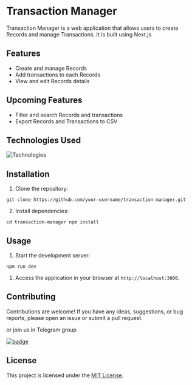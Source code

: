 # Transaction Manager

<!-- <p align="center">
  <picture style="width: 500px">
    <source media="(prefers-color-scheme: light)" srcset="./resources/banner-light.png" />
    <source media="(prefers-color-scheme: dark)" srcset="./resources/banner-dark.png" />
    <img src="./resources/banner-dark.png" width="100%" alt="Transaction Manager logo and name" />
  </picture>
</p> -->

<p align="center">
  <svg id="light-theme-svg" style="display: none;" xmlns="http://www.w3.org/2000/svg" width="500" height="200" viewBox="0 0 500 200">
    <g xmlns="http://www.w3.org/2000/svg" clip-path="url(#clip0_1022_417)">
<path d="M110.382 0.0996094L1.72742 172.4L73.4529 112.361L110.382 0.0996094Z" fill="url(#paint0_linear_1022_417)" stroke="#387CF8"/>
<path d="M106.06 105.809L73.6464 112.216L110.382 0.454834L106.06 105.809Z" fill="url(#paint1_linear_1022_417)" stroke="#387CF8"/>
<path d="M106.108 106.02L73.7709 112.518L1.79901 172.636L106.108 106.02Z" fill="#376DF8" stroke="#387CF8"/>
<g filter="url(#filter0_d_1022_417)">
<path d="M106.155 106.431L1.9657 172.982L205.498 106.431H106.155Z" fill="url(#paint2_linear_1022_417)" stroke="#3983F9"/>
</g>
<path d="M101.507 172.982L205.663 106.452L2.19427 172.982H101.507Z" fill="#397CF9" stroke="#3983F9"/>
<g filter="url(#filter1_d_1022_417)">
<path d="M97.8633 276.59L134.237 166.338L204.886 107.375L97.8633 276.59Z" fill="url(#paint3_linear_1022_417)"/>
<path d="M98.5142 275.212L204.094 108.279L134.397 166.447L98.5142 275.212ZM97.2123 277.968L134.077 166.229L205.679 106.47L97.2123 277.968Z" fill="#387CF8"/>
</g>
<g filter="url(#filter2_d_1022_417)">
<path d="M101.528 173.124L133.887 166.747L97.2136 277.988L101.528 173.124Z" fill="#659FFA" stroke="#387CF8"/>
</g>
<path d="M101.479 172.913L133.761 166.445L205.609 106.606L101.479 172.913Z" fill="#66A1FA" stroke="#387CF8"/>
</g>
  </svg>
  <svg id="dark-theme-svg" style="display: none;" xmlns="http://www.w3.org/2000/svg" width="500" height="200" viewBox="0 0 500 200">
    <g xmlns="http://www.w3.org/2000/svg" clip-path="url(#clip0_1024_429)">
<path d="M110.382 0.0996094L1.72742 172.4L73.4529 112.361L110.382 0.0996094Z" fill="url(#paint0_linear_1024_429)" stroke="#387CF8"/>
<path d="M106.06 105.809L73.6464 112.216L110.382 0.454834L106.06 105.809Z" fill="url(#paint1_linear_1024_429)" stroke="#387CF8"/>
<path d="M106.108 106.02L73.7709 112.518L1.79901 172.636L106.108 106.02Z" fill="#376DF8" stroke="#387CF8"/>
<g filter="url(#filter0_d_1024_429)">
<path d="M106.155 106.431L1.9657 172.982L205.498 106.431H106.155Z" fill="url(#paint2_linear_1024_429)" stroke="#3983F9"/>
</g>
<path d="M101.507 172.982L205.663 106.452L2.19427 172.982H101.507Z" fill="#397CF9" stroke="#3983F9"/>
<g filter="url(#filter1_d_1024_429)">
<path d="M97.8633 276.59L134.237 166.338L204.886 107.375L97.8633 276.59Z" fill="url(#paint3_linear_1024_429)"/>
<path d="M98.5142 275.212L204.094 108.279L134.397 166.447L98.5142 275.212ZM97.2123 277.968L134.077 166.229L205.679 106.47L97.2123 277.968Z" fill="#387CF8"/>
</g>
<g filter="url(#filter2_d_1024_429)">
<path d="M101.528 173.124L133.887 166.747L97.2136 277.988L101.528 173.124Z" fill="#659FFA" stroke="#387CF8"/>
</g>
<path d="M101.479 172.913L133.761 166.445L205.609 106.606L101.479 172.913Z" fill="#66A1FA" stroke="#387CF8"/>
</g>
  </svg>
</p>

<style>
  @media (prefers-color-scheme: light) {
    #light-theme-svg {
      display: block;
    }
  }
  @media (prefers-color-scheme: dark) {
    #dark-theme-svg {
      display: block;
    }
  }
</style>

Transaction Manager is a web application that allows users to create Records and manage Transactions. It is built using Next.js

## Features

- Create and manage Records
- Add transactions to each Records
- View and edit Records details

## Upcoming Features

- Filter and search Records and transactions
- Export Records and Transactions to CSV

## Technologies Used

![Technologies ](https://skillicons.dev/icons?i=next,typescript,prisma,react,tailwind)

## Installation

1. Clone the repository:

```
git clone https://github.com/your-username/transaction-manager.git
```

2. Install dependencies:

```
cd transaction-manager npm install
```

## Usage

1. Start the development server:

```
npm run dev
```

1. Access the application in your browser at `http://localhost:3000`.

## Contributing

Contributions are welcome! If you have any ideas, suggestions, or bug reports, please open an issue or submit a pull request.

or join us in Telegram group

<a href="https://t.me/+U5HLk3J2cZs1NWQ8">![badge](https://img.shields.io/badge/Telegram-Transaction_Manager-blue?logo=telegram&blue=white)</a>

## License

This project is licensed under the [MIT License](LICENSE).
